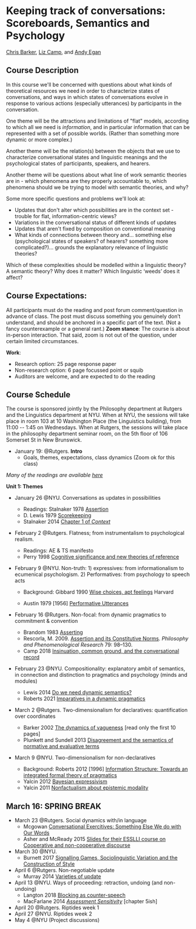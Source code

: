 # Keeping track of conversations: Scoreboards, Semantics and Psychology

[Chris Barker](https://cb125.github.io), [Liz Camp](https://www.elisabethcamp.org), and [Andy Egan](https://www.andyegan.net/)

## Course Description

In this course we'll be concerned with questions about what kinds of theoretical resources we need in order to characterize states of conversations, and ways in which states of conversations evolve in response to various actions (especially utterances) by participants in the conversation.

One theme will be the attractions and limitations of "flat" models, according to which all we need is *information*, and in particular information that can be represented with a set of possible worlds. (Rather than something more dynamic or more complex.)

Another theme will be the relation(s) between the objects that we use to characterize conversational states and linguistic meanings and the psychological states of participants, speakers, and hearers.

Another theme will be questions about what line of work semantic theories are in - which phenomena are they properly accountable to, which phenomena should we be trying to model with semantic theories, and why?

Some more specific questions and problems we'll look at:

* Updates that don't alter which possibilities are in the context set - trouble for flat, information-centric views?
* Variations in the conversational status of different kinds of updates
* Updates that aren't fixed by composition on conventional meaning 
* What kinds of connections between theory and... something else (psychological states of speakers? of hearers? something more complicated?)... grounds the explanatory relevance of linguistic theories?  
 
Which of these complexities should be modelled within a linguistic theory?  A semantic theory? Why does it matter?  Which linguistic ‘weeds’ does it affect? 

## Course Expectations: 
All participants must do the reading and post forum comment/question in advance of class. The post must discuss something you genuinely don’t understand, and should be anchored in a specific part of the text. (Not a fancy counterexample or a general rant.)
**Zoom stance**: The course is about in-person interaction. That said, zoom is not out of the question, under certain limited circumstances.

**Work**: 
* Research option: 25 page response paper
* Non-research option: 6 page focussed point or squib
* Auditors are welcome, and are expected to do the reading

## Course Schedule

The course is sponsored jointly by the Philosophy department at Rutgers and the Linguistics department at NYU.  When at NYU, the sessions will take place in room 103 at 10 Washington Place (the Linguistics building), from 11:00 -- 1:45 on Wednesdays.  When at Rutgers, the sessions will take place in the philosophy department seminar room, on the 5th floor of 106 Somerset St in New Brunswick.

* January 19: @Rutgers. **Intro**
  * Goals, themes, expectations, class dynamics (Zoom ok for this class)

*Many of the readings are available [here](Papers)*

**Unit 1: Themes**
* January 26 @NYU. Conversations as updates in possibilities
  * Readings: Stalnaker 1978 [Assertion](Papers/stalnaker-assertion.pdf)
  * D. Lewis 1979 [Scorekeeping](Papers/lewis-scorekeeping.pdf)
  * Stalnaker 2014 [Chapter 1 of *Context*](Papers/stalnaker-2014-context-ch1.pdf)
* February 2 @Rutgers. Flatness; from instrumentalism to psychological realism. 
  * Readings: AE & TS manifesto
  * Perry 1998 [Cognitive significance and new theories of reference](Papers/perry-1998-cognitive-significance.pdf)
* February 9 @NYU. Non-truth: 1) expressives: from informationalism to ecumenical psychologism. 2) Performatives: from psychology to speech acts 
  * Background: Gibbard 1990 [Wise choices, apt feelings](https://www.hup.harvard.edu/catalog.php?isbn=9780674953789) Harvard

  * Austin 1979 [1956] [Performative Utterances](Papers/austin-performative-utterances.pdf)
* February 16 @Rutgers. Non-focal: from dynamic pragmatics to commitment & convention  
  * Brandom 1983 [Asserting](Papers/brandom-1983-asserting.pdf)
  * Rescorla, M. 2009. [Assertion and its Constitutive Norms](Papers/rescorla-assertion.pdf). *Philosophy and Phenomenological Research* 79: 98–130.
  * Camp 2018 [Insinuation, common ground, and the conversational record](http://www.elisabethcamp.org/Papers/Camp.Insinuation.pdf)
* February 23 @NYU. Compositionality: explanatory ambit of semantics, in connection and distinction to pragmatics and psychology (minds and modules)
  * Lewis 2014 [Do we need dynamic semantics?](Papers/lewis-2014-do-we-need-dynamic-semantics.pdf)
  * Roberts 2021 [Imparatives in a dynamic pragmatics](Papers/roberts-2021-imperatives-in-dynamic-pragmatics.pdf)

* March 2 @Rutgers. Two-dimensionalism for declaratives: quantification over coordinates
  * Barker 2002 [The dynamics of vagueness](Papers/barker-2002-dynamics-of-vagueness.pdf) [read only the first 10 pages]
  * Plunkett and Sundell 2013 [Disagreement and the semantics of normative and evaluative terms](Papers/plunkett-sundell-2013-disagreement-and-the-semantics-of-normative-and-evaluative.pdf)
* March 9 @NYU. Two-dimensionalism for non-declaratives
  * Background: Roberts 2012 [1996] [Information Structure: Towards an integrated formal theory of pragmatics](https://semprag.org/article/view/sp.5.6)
  * Yalcin 2012 [Bayesian expressivism](Papers/yalcin-2012-bayesian-expressivism.pdf)
  * Yalcin 2011 [Nonfactualism about epistemic modality](Papers/yalcin-2011-nonfactualism.pdf)


## March 16: SPRING BREAK

* March 23 @Rutgers. Social dynamics with/in language
  * Mcgowan [Conversational Exercitives: Something Else We do with Our Words](https://link.springer.com/article/10.1023/B:LING.0000010803.47264.f0)
  * Asher and McReady 2015 [Slides for their ESSLLI course on Cooperative and non-cooperative discourse](https://semanticsarchive.net/Archive/TFkYzYxZ/esslli2015-1.pdf)
* March 30 @NYU.
  * Burnett 2017 [Signalling Games, Sociolinguistic Variation and the Construction of Style](http://www.heatherburnett.net/uploads/9/6/6/0/96608942/burnett_smgs.pdf)
* April 6 @Rutgers.  Non-negotiable update
  * Murray 2014 [Varieties of update](https://github.com/cb125/Scoreboards/blob/main/Papers/murray-2014-varieties-of-update.pdf)
* April 13 @NYU.  Ways of proceeding: retraction, undoing (and non-undoing)
  * Langton 2018 [Blocking as counter-speech](https://oxford.universitypressscholarship.com/view/10.1093/oso/9780198738831.001.0001/oso-9780198738831-chapter-6)
  * MacFarlane 2014 [*Assessment Sensitivity*](https://www.johnmacfarlane.net/reltruth.pdf) [chapter 5ish]
* April 20 @Rutgers. Riptides week 1
* April 27 @NYU. Riptides week 2
* May 4 @NYU (Project discussions)
